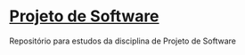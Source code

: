 # [Projeto de Software](http://viniciusjps.github.io/psoft/)
Repositório para estudos da disciplina de Projeto de Software
